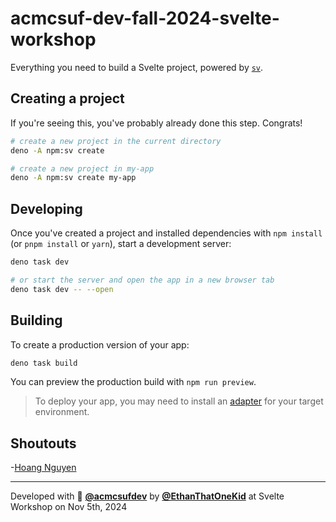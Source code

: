 # acmcsuf-dev-fall-2024-svelte-workshop

Everything you need to build a Svelte project, powered by
[`sv`](https://github.com/sveltejs/cli).

## Creating a project

If you're seeing this, you've probably already done this step. Congrats!

```bash
# create a new project in the current directory
deno -A npm:sv create

# create a new project in my-app
deno -A npm:sv create my-app
```

## Developing

Once you've created a project and installed dependencies with `npm install` (or
`pnpm install` or `yarn`), start a development server:

```bash
deno task dev

# or start the server and open the app in a new browser tab
deno task dev -- --open
```

## Building

To create a production version of your app:

```bash
deno task build
```

You can preview the production build with `npm run preview`.

> To deploy your app, you may need to install an
> [adapter](https://svelte.dev/docs/kit/adapters) for your target environment.

## Shoutouts

-[Hoang Nguyen](https://github.com/kylenguyen-cs30)

---

Developed with 💙 [**@acmcsufdev**](https://github.com/acmcsufdev) by
[**@EthanThatOneKid**](https://etok.codes/) at Svelte Workshop on Nov 5th, 2024
